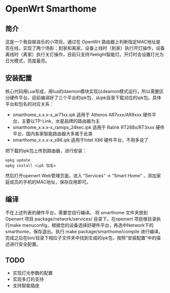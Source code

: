 # OpenWrt Smarthome


## 简介

这是一个我自娱自乐的小项目。通过在 OpenWrt 路由器上判断指定MAC地址是否在线，实现了两个场影：到家和离家。设备上线时（到家）执行开灯操作，设备离线时（离家）执行关灯操作，目前只支持Yeelight智能灯。开灯时会设置灯光为日光模式，亮度最亮。


## 安装配置

核心代码用Lua写成，用lua的daemon模块实现以deamon模式运行，所以需要区分硬件平台。目前编译好了三个平台的ipk包，从ipk目录下载对应的ipk包。具体平台和包名的对应关系：
 * smarthome_x.x.x-x_ar71xx.ipk 适用于 Atheros AR7xxx/AR9xxx 硬件平台，主要以TP-Link，水星品牌的路由器为主
 * smarthome_x.x.x-x_ramips_24kec.ipk 适用于 Ralink RT288x/RT3xxx 硬件平台，国内各家智能路由器大多属于此类
 * smarthome_x.x.x-x_x86.ipk 适用于Intel X86 硬件平台，不用多说了

把下载的ipk包上传到路由器，进行安装：  

    opkg update  
    opkg install <ipk 包名>
然后打开openwrt Web管理页面，进入 “Services” -> “Smart Home” ，添加家庭成员的手机的MAC地址，保存应用即可。

## 编译

不在上述列表的硬件平台，需要您自行编译。
将 smarthome 文件夹放到 Openwrt 项目 package/network/services/ 目录下。在openwrt 项目根目录执行make menuconfig，根据您的设备选择好硬件平台，再选中Network下的smarthome，保存退出。执行 make package/smarthome/compile 进行编译。完成之后在bin/目录下相应子文件夹中找到生成的ipk包，按照“安装配置”中的描述进行安全配置。

## TODO
 * 实现灯光参数的配置
 * 实现多灯的支持
 * 支持智能插座
